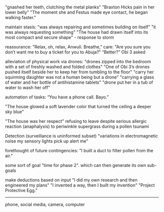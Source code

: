 "gnashed her teeth, clutching the metal planks" "Braxton Hicks pain in her lower belly"
"The moment she and Festus made eye contact, he began walking faster."

maintain stasis: "was always repairing and sometimes building on itself"
"it was always requesting something"
"The house had drawn itself into its most compact and secure shape" - response to storm

reassurance: "Relax, oh, relax, Anwuli. Breathe,"
care: "Are you sure you don’t want me to buy a ticket for you to Abuja?"
“Better?” Obi 3 asked

alleviation of physical work via drones: "drones zipped into the bedroom with a set of freshly washed and folded clothes"
"One of Obi 3’s drones pushed itself beside her to keep her from tumbling to the floor"
"carry her squirming daughter was not a human being but a drone"
"carrying a glass of water and her bottle of antihistamine tablets"
"drone put her in a tub of water to wash her off"

automation of tasks: “You have a phone call. Bayo.”

"The house glowed a soft lavender color that turned the ceiling a deeper sky blue"

"The house was her respect" refusing to leave despite serious allergic reaction (anaphalyxis) to periwinkle supergrass during a pollen tsunami 

Detection (surveillance is uninformed subset) "variations in electromagnetic noise my sensory lights pick up alert me"

forethought of future contingencies: "I built a duct to filter pollen from the air." 

some sort of goal "time for phase 2". which can then generate its own sub-goals

make deductions based on input "I did my own research and then engineered my plans"
"I invented a way, then I built my invention"
"Project Protective Egg."

-----------------------------------------------------------------------------------

phone, social media, camera, computer
